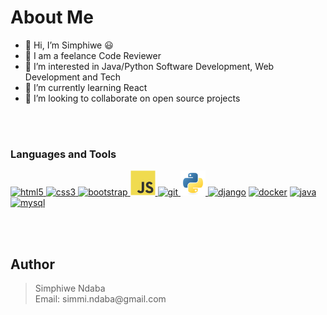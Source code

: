 # About Me
- 👋 Hi, I’m Simphiwe :smiley:
- :dart: I am a feelance Code Reviewer
- 👀 I’m interested in Java/Python Software Development, Web Development and Tech
- 🌱 I’m currently learning React
- 💞️ I’m looking to collaborate on open source projects

<br><br>
<h3>Languages and Tools</h3>

<a href="https://www.w3.org/html/" target="_blank" rel="noreferrer"> <img
    src="https://cdn.jsdelivr.net/gh/devicons/devicon/icons/html5/html5-original.svg" alt="html5"
    width="40" height="40" /> </a>
<a href="https://www.w3schools.com/css/" target="_blank" rel="noreferrer"> <img
    src="https://cdn.jsdelivr.net/gh/devicons/devicon/icons/css3/css3-original.svg" alt="css3"
    width="40" height="40" /> </a>
<a href="https://getbootstrap.com" target="_blank" rel="noreferrer"> <img
    src="https://cdn.jsdelivr.net/gh/devicons/devicon/icons/bootstrap/bootstrap-original.svg"
    alt="bootstrap" width="40" height="40" /> </a>
<a href="https://developer.mozilla.org/en-US/docs/Web/JavaScript" target="_blank" rel="noreferrer"> <img
    src="https://raw.githubusercontent.com/devicons/devicon/master/icons/javascript/javascript-original.svg"
    alt="javascript" width="40" height="40" /> </a>
<a href="https://github.com/" target="_blank" rel="noreferrer"> <img
    src="https://cdn.jsdelivr.net/gh/devicons/devicon/icons/github/github-original.svg" alt="git" width="40"
    height="40" /> </a>
<a href="https://www.python.org" target="_blank" rel="noreferrer"> <img
    src="https://raw.githubusercontent.com/devicons/devicon/master/icons/python/python-original.svg" alt="python"
    width="40" height="40" /> </a>
<a href="https://www.docker.com" target="_blank" rel="noreferrer"><img
    src="https://cdn.jsdelivr.net/gh/devicons/devicon/icons/django/django-plain.svg" alt="django" width="40"
    height="40" /></a>
<a href="" target="_blank" rel="noreferrer">
  <img src="https://cdn.jsdelivr.net/gh/devicons/devicon/icons/docker/docker-original.svg" alt="docker" width="40"
    height="40" /></a>
<a href="https://www.java.com/en/" target="_blank" rel="noreferrer">
  <img src="https://cdn.jsdelivr.net/gh/devicons/devicon/icons/java/java-original.svg" alt="java" width="40"
    height="40" /></a>
<a href="https://www.mysql.com" target="_blank" rel="noreferrer">
  <img src="https://cdn.jsdelivr.net/gh/devicons/devicon/icons/mysql/mysql-original-wordmark.svg" alt="mysql" width="40"
    height="40" /></a>

<br><br>

<h2>Author</h2>
<blockquote>
  Simphiwe Ndaba<br>
  Email: simmi.ndaba@gmail.com
</blockquote>

